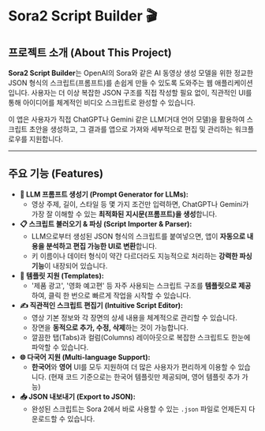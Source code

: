 # Sora2 Script Builder 🎬

## 프로젝트 소개 (About This Project)

**Sora2 Script Builder**는 OpenAI의 Sora와 같은 AI 동영상 생성 모델을 위한 정교한 JSON 형식의 스크립트(프롬프트)를 손쉽게 만들 수 있도록 도와주는 웹 애플리케이션입니다. 사용자는 더 이상 복잡한 JSON 구조를 직접 작성할 필요 없이, 직관적인 UI를 통해 아이디어를 체계적인 비디오 스크립트로 완성할 수 있습니다.

이 앱은 사용자가 직접 ChatGPT나 Gemini 같은 LLM(거대 언어 모델)을 활용하여 스크립트 초안을 생성하고, 그 결과를 앱으로 가져와 세부적으로 편집 및 관리하는 워크플로우를 지원합니다.

---

## 주요 기능 (Features)

- **🤖 LLM 프롬프트 생성기 (Prompt Generator for LLMs):**
    - 영상 주제, 길이, 스타일 등 몇 가지 조건만 입력하면, ChatGPT나 Gemini가 가장 잘 이해할 수 있는 **최적화된 지시문(프롬프트)을 생성**합니다.
- **📋 스크립트 불러오기 & 파싱 (Script Importer & Parser):**
    - LLM으로부터 생성된 JSON 형식의 스크립트를 붙여넣으면, 앱이 **자동으로 내용을 분석하고 편집 가능한 UI로 변환**합니다.
    - 키 이름이나 데이터 형식이 약간 다르더라도 지능적으로 처리하는 **강력한 파싱 기능**이 내장되어 있습니다.
- **🧠 템플릿 지원 (Templates):**
    - '제품 광고', '영화 예고편' 등 자주 사용되는 스크립트 구조를 **템플릿으로 제공**하여, 클릭 한 번으로 빠르게 작업을 시작할 수 있습니다.
- **✍️ 직관적인 스크립트 편집기 (Intuitive Script Editor):**
    - 영상 기본 정보와 각 장면의 상세 내용을 체계적으로 관리할 수 있습니다.
    - 장면을 **동적으로 추가, 수정, 삭제**하는 것이 가능합니다.
    - 깔끔한 탭(Tabs)과 컬럼(Columns) 레이아웃으로 복잡한 스크립트도 한눈에 파악할 수 있습니다.
- **🌐 다국어 지원 (Multi-language Support):**
    - **한국어**와 **영어** UI를 모두 지원하여 더 많은 사용자가 편리하게 이용할 수 있습니다. (현재 코드 기준으로는 한국어 템플릿만 제공되며, 영어 템플릿 추가 가능)
- **📥 JSON 내보내기 (Export to JSON):**
    - 완성된 스크립트는 Sora 2에서 바로 사용할 수 있는 `.json` 파일로 언제든지 다운로드할 수 있습니다.